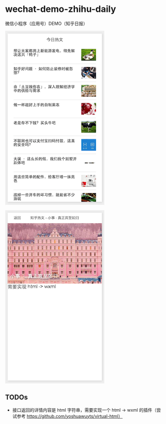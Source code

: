 # wechat-demo-zhihu-daily
微信小程序（应用号）DEMO（知乎日报）

![image](https://raw.githubusercontent.com/iamyy/wechat-demo-zhihu-daily/master/others/images/screen_shoot2.png)

![image](https://raw.githubusercontent.com/iamyy/wechat-demo-zhihu-daily/master/others/images/screen_shoot3.png)

## TODOs
* 接口返回的详情内容是 html 字符串，需要实现一个 html -> wxml 的插件（尝试参考 https://github.com/yoshuawuyts/virtual-html）
